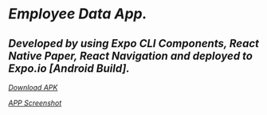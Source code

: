 # _Employee Data App._

## *Developed by using Expo CLI Components, React Native Paper, React Navigation and deployed to Expo.io [Android Build].*

 *[Download APK](https://drive.google.com/file/d/16Yc2nY63i_AD8xrX9qYyNauWxkK50dcd/view?usp=sharing)*
 
  *[APP Screenshot](https://drive.google.com/drive/u/2/folders/1sCtIyhuAStaPlC3Yj2yP1lhchbAOIUxw)*


